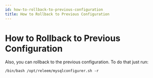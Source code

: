 ```yaml
---
id: how-to-rollback-to-previous-configuration
title: How to Rollback to Previous Configuration
---
```


# How to Rollback to Previous Configuration

Also, you can rollback to the previous configuration. To do that just run:
```
/bin/bash /opt/releem/mysqlconfigurer.sh -r
```

